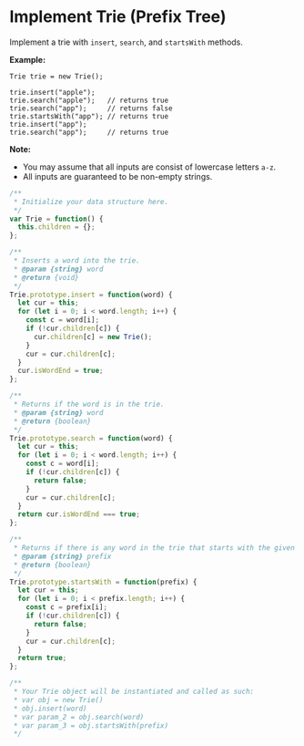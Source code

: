 # Implement Trie (Prefix Tree)

Implement a trie with `insert`, `search`, and `startsWith` methods.

**Example:**

```
Trie trie = new Trie();

trie.insert("apple");
trie.search("apple");   // returns true
trie.search("app");     // returns false
trie.startsWith("app"); // returns true
trie.insert("app");   
trie.search("app");     // returns true
```

**Note:**

* You may assume that all inputs are consist of lowercase letters `a-z`.
* All inputs are guaranteed to be non-empty strings.

```javascript
/**
 * Initialize your data structure here.
 */
var Trie = function() {
  this.children = {};
};

/**
 * Inserts a word into the trie. 
 * @param {string} word
 * @return {void}
 */
Trie.prototype.insert = function(word) {
  let cur = this;
  for (let i = 0; i < word.length; i++) {
    const c = word[i];
    if (!cur.children[c]) {
      cur.children[c] = new Trie();
    }
    cur = cur.children[c];
  }
  cur.isWordEnd = true;
};

/**
 * Returns if the word is in the trie. 
 * @param {string} word
 * @return {boolean}
 */
Trie.prototype.search = function(word) {
  let cur = this;
  for (let i = 0; i < word.length; i++) {
    const c = word[i];
    if (!cur.children[c]) {
      return false;
    }
    cur = cur.children[c];
  }
  return cur.isWordEnd === true;
};

/**
 * Returns if there is any word in the trie that starts with the given prefix. 
 * @param {string} prefix
 * @return {boolean}
 */
Trie.prototype.startsWith = function(prefix) {
  let cur = this;
  for (let i = 0; i < prefix.length; i++) {
    const c = prefix[i];
    if (!cur.children[c]) {
      return false;
    }
    cur = cur.children[c];
  }
  return true;
};

/** 
 * Your Trie object will be instantiated and called as such:
 * var obj = new Trie()
 * obj.insert(word)
 * var param_2 = obj.search(word)
 * var param_3 = obj.startsWith(prefix)
 */
```